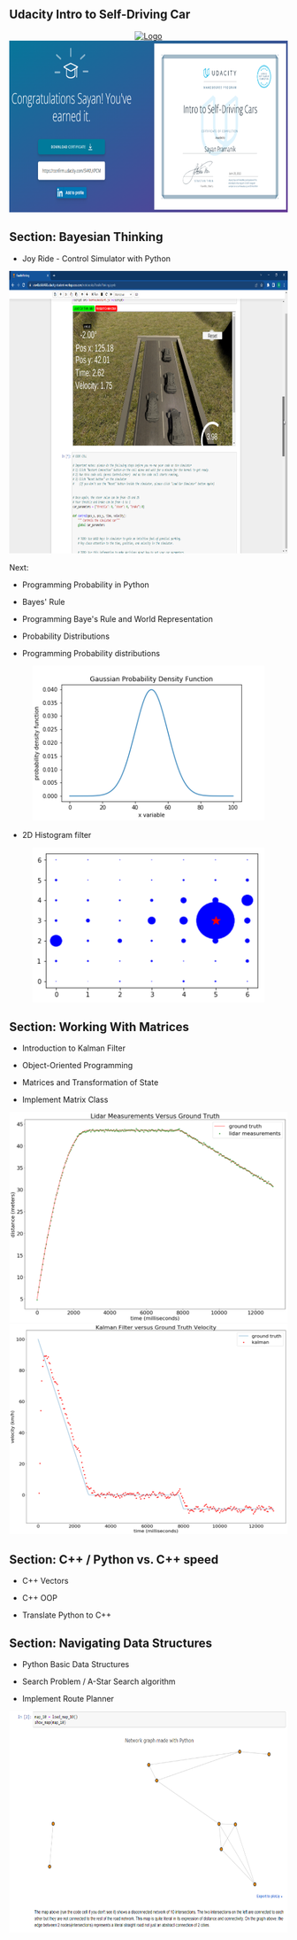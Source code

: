 
## Udacity Intro to Self-Driving Car

<div align="center">
  <a href="https://confirm.udacity.com/5VWLKPCM">
    <img src="https://www.udacity.com/blog/wp-content/uploads/2021/12/UdacityLogo-violet.svg" alt="Logo" width="280" height="280">
  </a>
  </div>
  
<div align="center">
  <a href="https://confirm.udacity.com/5VWLKPCM">
    <img src="https://github.com/sayanpr8175/Udacity-intro-to-self-driving-learning/blob/83da061aa6dec1eed15bf2f017873c15489acb11/x_CourseProjectsImages/udacity_image.PNG" alt="Logo" width="1020" height="310">
  </a>
  </div>
  
  ## Section: Bayesian Thinking 
  * Joy Ride - Control Simulator with Python
  <div align="center">
  <a href="x_CourseProjectsImages/Udacity_Self_driving_car__First_Frame.png">
    <img src="x_CourseProjectsImages/Udacity_Self_driving_car__First_Frame.png" alt="Logo" width="980" height="510">
  </a>
  </div>
  
  
 Next:
 
 
  * Programming Probability in Python
  
  *  Bayes' Rule
  
  *  Programming Baye's Rule and World Representation


  *  Probability Distributions


  *  Programming Probability distributions

  <div align="center">
  <a href="Bayesian Thinking in Python/10. Gaussian Distribution/MyWorkSpace/gaussian_density_results.png">
    <img src="Bayesian Thinking in Python/10. Gaussian Distribution/MyWorkSpace/gaussian_density_results.png" alt="Logo" width="420" height="280">
  </a>
  </div>
  
  
  * 2D Histogram  filter
  
  <div align="center">
  <a href="x_CourseProjectsImages/download.png">
    <img src="x_CourseProjectsImages/download.png" alt="Logo" width="420" height="280">
  </a>
  </div>
  
  ## Section: Working With Matrices
  
  * Introduction to Kalman Filter

  * Object-Oriented Programming

  * Matrices and Transformation of State

  * Implement Matrix Class


  <div align="center">
  <a href="x_CourseProjectsImages/lidar_kalman_Filter.png">
    <img src="x_CourseProjectsImages/lidar_kalman_Filter.png" alt="KalamFilter1" width="620" height="380">
  </a>
  </div>
  
  
  
  <div align="center">
  <a href="x_CourseProjectsImages/kalman_velo_2.png">
    <img src="x_CourseProjectsImages/kalman_velo_2.png" alt="KalmanFilter2" width="620" height="380">
  </a>
  </div>
  
  
  ## Section: C++ / Python vs. C++ speed
  
  * C++ Vectors

  * C++ OOP

  * Translate Python to C++

  ## Section: Navigating Data Structures
    
  * Python Basic Data Structures

  * Search Problem / A-Star Search algorithm

  * Implement Route Planner

    
   <div align="center">
  <a href="x_CourseProjectsImages/python_a_star_1.PNG">
    <img src="x_CourseProjectsImages/python_a_star_1.PNG" alt="routePlanner" width="690" height="400">
  </a>
  </div>

  
  

  
  
  
